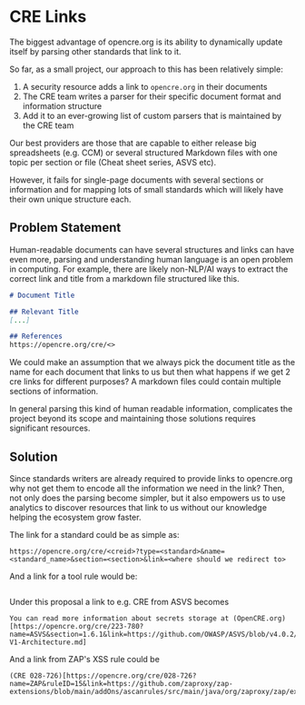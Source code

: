 # CRE Links

The biggest advantage of opencre.org is its ability to dynamically update itself by parsing other standards that link to it.

So far, as a small project, our approach to this has been relatively simple:
1. A security resource adds a link to `opencre.org` in their documents
2. The CRE team writes a parser for their specific document format and information structure
3. Add it to an ever-growing list of custom parsers that is maintained by the CRE team

Our best providers are those that are capable to either release big spreadsheets (e.g. CCM) or several structured Markdown files with one topic per section or file (Cheat sheet series, ASVS etc).

However, it fails for single-page documents with several sections or information and for mapping lots of small standards which will likely have their own unique structure each.


## Problem Statement

Human-readable documents can have several structures and links can have even more, parsing and understanding human language is an open problem in computing.
For example, there are likely non-NLP/AI ways to extract the correct link and title from a markdown file structured like this.

``` Markdown
# Document Title

## Relevant Title
[...]

## References
https://opencre.org/cre/<>

```
We could make an assumption that we always pick the document title as the name for each document that links to us but then what happens if we get 2 cre links for different purposes? A markdown files could contain multiple sections of information.

In general parsing this kind of human readable information, complicates the project beyond its scope and maintaining those solutions requires significant resources.

## Solution
Since standards writers are already required to provide links to opencre.org why not get them to encode all the information we need in the link?
Then, not only does the parsing become simpler, but it also empowers us to use analytics to discover resources that link to us without our knowledge helping the ecosystem grow faster.

The link for a standard could be as simple as:

```
https://opencre.org/cre/<creid>?type=<standard>&name=<standard_name>&section=<section>&link=<where should we redirect to>
```
And a link for a tool rule would be:

```https://opencre.org/cre/<creid>?type=<tool>&name=<tool_name>&link=<where should we redirect to>&ruleID=<the tool rule id>
```


Under this proposal a link to e.g. CRE from ASVS becomes

```
You can read more information about secrets storage at (OpenCRE.org)[https://opencre.org/cre/223-780?name=ASVS&section=1.6.1&link=https://github.com/OWASP/ASVS/blob/v4.0.2/4.0/en/0x10-V1-Architecture.md]
```

And a link from ZAP's XSS rule could be

```
(CRE 028-726)[https://opencre.org/cre/028-726?name=ZAP&ruleID=15&link=https://github.com/zaproxy/zap-extensions/blob/main/addOns/ascanrules/src/main/java/org/zaproxy/zap/extension/ascanrules/PersistentXssScanRule.java]
````
